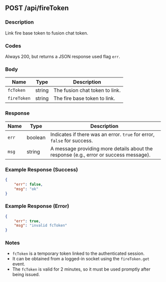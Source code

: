 ## POST /api/fireToken

### Description
Link fire base token to fusion chat token.

### Codes
Always 200, but returns a JSON response used flag `err`.

### Body
| Name | Type   | Description |
|------|--------|-------------|
| `fcToken` | string | The fusion chat token to link. |
| `fireToken` | string | The fire base token to link. |

### Response

| Name  | Type    | Description                  |
|-------|---------|------------------------------|
| `err` | boolean | Indicates if there was an error. `true` for error, `false` for success. |
| `msg` | string  | A message providing more details about the response (e.g., error or success message). |

### Example Response (Success)

```json
{
    "err": false,
    "msg": "ok"
}
```

### Example Response (Error)

```json
{
    "err": true,
    "msg": "invalid fcToken"
}
```

### Notes
- `fcToken` is a temporary token linked to the authenticated session.  
- It can be obtained from a logged-in socket using the `fireToken.get` event.  
- The `fcToken` is valid for 2 minutes, so it must be used promptly after being issued.  